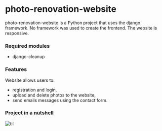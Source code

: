 
# photo-renovation-website

photo-renovation-website is a Python project that uses the django framework. 
No framework was used to create the frontend. The website is responsive.

### Required modules

- django-cleanup

### Features

Website allows users to:

- registration and login,
- upload and delete photos to the website,
- send emails messages using the contact form.

### Project in a nutshell

![til](site_core/static/img/photo_renovation_website_GIF.gif)